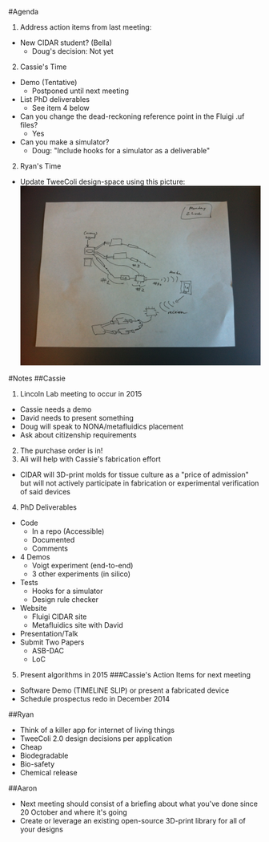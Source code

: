 #Agenda
1. Address action items from last meeting:
 - New CIDAR student? (Bella)
    - Doug's decision: Not yet
2. Cassie's Time
 - Demo (Tentative)
    - Postponed until next meeting
 - List PhD deliverables
    - See item 4 below
 - Can you change the dead-reckoning reference point in the Fluigi .uf files?
    - Yes
 - Can you make a simulator?
    - Doug: "Include hooks for a simulator as a deliverable"
2. Ryan's Time
 - Update TweeColi design-space using this picture:
![Napkin Drawing](/notes/WirelessBacteria_Napkin.jpeg)

#Notes
##Cassie
1. Lincoln Lab meeting to occur in 2015
 - Cassie needs a demo
 - David needs to present something
 - Doug will speak to NONA/metafluidics placement
 - Ask about citizenship requirements
2. The purchase order is in!
3. Ali will help with Cassie's fabrication effort
 - CIDAR will 3D-print molds for tissue culture as a "price of admission" but will not actively participate in fabrication or experimental verification of said devices 
4. PhD Deliverables
 - Code
    - In a repo (Accessible)
    - Documented
    - Comments
 - 4 Demos
    - Voigt experiment (end-to-end)
    - 3 other experiments (in silico)
 - Tests 
    - Hooks for a simulator
    - Design rule checker
 - Website
    - Fluigi CIDAR site
    - Metafluidics site with David
 - Presentation/Talk
 - Submit Two Papers
    - ASB-DAC
    - LoC
5. Present algorithms in 2015
###Cassie's Action Items for next meeting
- Software Demo (TIMELINE SLIP) or present a fabricated device
- Schedule prospectus redo in December 2014

##Ryan
- Think of a killer app for internet of living things
- TweeColi 2.0 design decisions per application
 - Cheap
 - Biodegradable
 - Bio-safety
 - Chemical release

##Aaron
- Next meeting should consist of a briefing about what you've done since 20 October and where it's going
- Create or leverage an existing open-source 3D-print library for all of your designs
